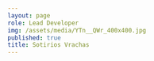 ```yaml
---
layout: page
role: Lead Developer
img: /assets/media/YTn__QWr_400x400.jpg
published: true
title: Sotirios Vrachas
---
```

